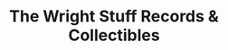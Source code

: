 ---
title: "The Wright Stuff Records & Collectibles"
url: /woodstock/the-wright-stuff-records-und-collectibles/
shop: Kramladen
---